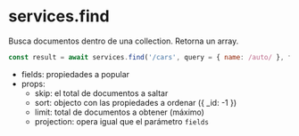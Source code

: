 # services.find

Busca documentos dentro de una collection.
Retorna un array.

```javascript
const result = await services.find('/cars', query = { name: /auto/ }, fields = {}, props = {});
```

- fields: propiedades a popular
- props:
	- skip: el total de documentos a saltar
	- sort: objecto con las propiedades a ordenar ({ _id: -1 })
	- limit: total de documentos a obtener (máximo)
	- projection: opera igual que el parámetro `fields`
